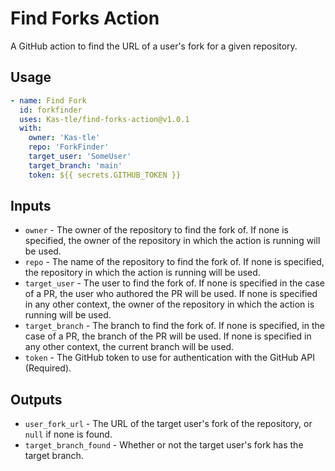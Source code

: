 # Find Forks Action

A GitHub action to find the URL of a user's fork for a given repository. 

## Usage

```yaml
- name: Find Fork
  id: forkfinder
  uses: Kas-tle/find-forks-action@v1.0.1
  with:
    owner: 'Kas-tle'
    repo: 'ForkFinder'
    target_user: 'SomeUser'
    target_branch: 'main'
    token: ${{ secrets.GITHUB_TOKEN }}
```

## Inputs

- `owner` - The owner of the repository to find the fork of. If none is specified, the owner of the repository in which the action is running will be used.
- `repo` - The name of the repository to find the fork of. If none is specified, the repository in which the action is running will be used.
- `target_user` - The user to find the fork of. If none is specified in the case of a PR, the user who authored the PR will be used. If none is specified in any other context, the owner of the repository in which the action is running will be used.
- `target_branch` - The branch to find the fork of. If none is specified, in the case of a PR, the branch of the PR will be used. If none is specified in any other context, the current branch will be used.
- `token` - The GitHub token to use for authentication with the GitHub API (Required).

## Outputs

- `user_fork_url` - The URL of the target user's fork of the repository, or `null` if none is found.
- `target_branch_found` - Whether or not the target user's fork has the target branch.
